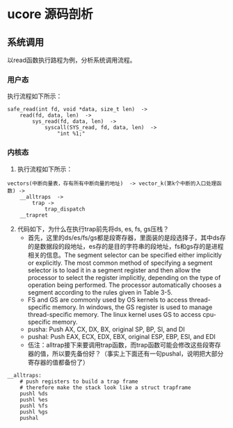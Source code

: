 # ucore 源码剖析

## 系统调用

以read函数执行路程为例，分析系统调用流程。

### 用户态
执行流程如下所示：
```
safe_read(int fd, void *data, size_t len)  ->
	read(fd, data, len)  ->
        sys_read(fd, data, len)  ->
            syscall(SYS_read, fd, data, len)  ->
                "int %1;"
```

### 内核态
1. 执行流程如下所示：
```
vectors(中断向量表，存有所有中断向量的地址)  -> vector_k(第k个中断的入口处理函数) ->
    __alltraps  ->
        trap ->
            trap_dispatch
    __trapret
```

2. 代码如下，为什么在执行trap前先将ds, es, fs, gs压栈？
    - 首先，这里的ds/es/fs/gs都是段寄存器，里面装的是段选择子，其中ds存的是数据段的段地址，es存的是目的字符串的段地址，fs和gs存的是进程相关的信息。The segment selector can be specified either implicitly or explicitly. The most common method of specifying a segment selector is to load it in a segment register and then allow the processor to select the register implicitly, depending on the type of operation being performed. The processor automatically chooses a segment according to the rules given in Table 3-5.
    - FS and GS are commonly used by OS kernels to access thread-specific memory. In windows, the GS register is used to manage thread-specific memory. The linux kernel uses GS to access cpu-specific memory.
    - pusha: Push AX, CX, DX, BX, original SP, BP, SI, and DI
    - pushal: Push EAX, ECX, EDX, EBX, original ESP, EBP, ESI, and EDI
    - 伍注：alltrap接下来要调用trap函数，而trap函数可能会修改这些段寄存器的值，所以要先备份好？（事实上下面还有一句pushal，说明把大部分寄存器的值都备份了）
```
__alltraps:
    # push registers to build a trap frame
    # therefore make the stack look like a struct trapframe
    pushl %ds
    pushl %es
    pushl %fs
    pushl %gs
    pushal
```
